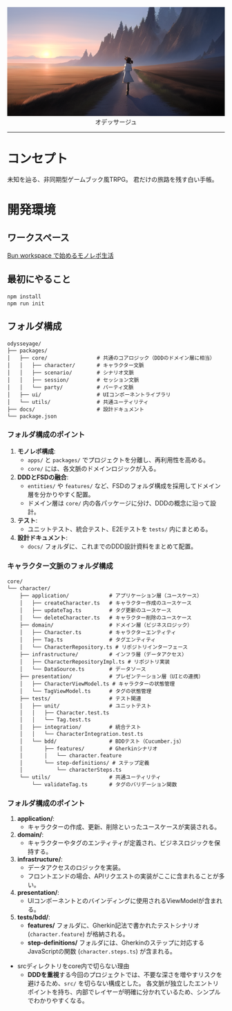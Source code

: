 <div><img src="./docs/astro/public/images/consept-art/top.png" /></div>

<div align="center">オデッサージュ</div>

---

# コンセプト

未知を辿る、非同期型ゲームブック風TRPG。
君だけの旅路を残す白い手帳。

# 開発環境

## ワークスペース

[Bun workspace で始めるモノレポ生活](https://azukiazusa.dev/blog/bun-workspace/)

## 最初にやること

```
npm install
npm run init
```

## フォルダ構成

```
odysseyage/
├── packages/
│   ├── core/                # 共通のコアロジック（DDDのドメイン層に相当）
│   │   ├── character/       # キャラクター文脈
│   │   ├── scenario/        # シナリオ文脈
│   │   ├── session/         # セッション文脈
│   │   └── party/           # パーティ文脈
│   ├── ui/                  # UIコンポーネントライブラリ
│   └── utils/               # 共通ユーティリティ
├── docs/                    # 設計ドキュメント
└── package.json
```

### フォルダ構成のポイント

1.  **モノレポ構成**:
    *   `apps/` と `packages/` でプロジェクトを分離し、再利用性を高める。
    *   `core/` には、各文脈のドメインロジックが入る。
2.  **DDDとFSDの融合**:
    *   `entities/` や `features/` など、FSDのフォルダ構成を採用してドメイン層を分かりやすく配置。
    *   ドメイン層は `core/` 内の各パッケージに分け、DDDの概念に沿って設計。
3.  **テスト**:
    *   ユニットテスト、統合テスト、E2Eテストを `tests/` 内にまとめる。
4.  **設計ドキュメント**:
    *   `docs/` フォルダに、これまでのDDD設計資料をまとめて配置。
 

### キャラクター文脈のフォルダ構成

```
core/
└── character/
    ├── application/             # アプリケーション層（ユースケース）
    │   ├── createCharacter.ts   # キャラクター作成のユースケース
    │   ├── updateTag.ts         # タグ更新のユースケース
    │   └── deleteCharacter.ts   # キャラクター削除のユースケース
    ├── domain/                  # ドメイン層（ビジネスロジック）
    │   ├── Character.ts         # キャラクターエンティティ
    │   ├── Tag.ts               # タグエンティティ
    │   └── CharacterRepository.ts # リポジトリインターフェース
    ├── infrastructure/          # インフラ層（データアクセス）
    │   ├── CharacterRepositoryImpl.ts # リポジトリ実装
    │   └── DataSource.ts        # データソース
    ├── presentation/            # プレゼンテーション層（UIとの連携）
    │   ├── CharacterViewModel.ts # キャラクターの状態管理
    │   └── TagViewModel.ts      # タグの状態管理
    ├── tests/                   # テスト関連
    │   ├── unit/                # ユニットテスト
    │   │   ├── Character.test.ts
    │   │   └── Tag.test.ts
    │   ├── integration/         # 統合テスト
    │   │   └── CharacterIntegration.test.ts
    │   └── bdd/                 # BDDテスト（Cucumber.js）
    │       ├── features/        # Gherkinシナリオ
    │       │   └── character.feature
    │       └── step-definitions/ # ステップ定義
    │           └── characterSteps.ts
    └── utils/                   # 共通ユーティリティ
        └── validateTag.ts       # タグのバリデーション関数
```

### フォルダ構成のポイント

1.  **application/**:
    *   キャラクターの作成、更新、削除といったユースケースが実装される。
2.  **domain/**:
    *   キャラクターやタグのエンティティが定義され、ビジネスロジックを保持する。
3.  **infrastructure/**:
    *   データアクセスのロジックを実装。
    *   フロントエンドの場合、APIリクエストの実装がここに含まれることが多い。
4.  **presentation/**:
    *   UIコンポーネントとのバインディングに使用されるViewModelが含まれる。
5.  **tests/bdd/**:
    *   **features/** フォルダに、Gherkin記法で書かれたテストシナリオ (`character.feature`) が格納される。
    *   **step-definitions/** フォルダには、Gherkinのステップに対応するJavaScriptの関数 (`character.steps.ts`) が含まれる。

* srcディレクトリをcore内で切らない理由
  *   **DDDを重視**する今回のプロジェクトでは、不要な深さを増やすリスクを避けるため、`src/` を切らない構成とした。
   各文脈が独立したエントリポイントを持ち、内部でレイヤーが明確に分かれているため、シンプルでわかりやすくなる。
